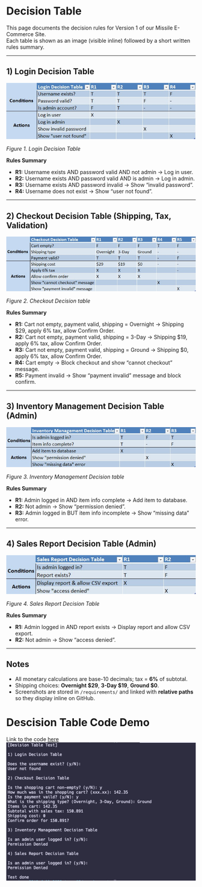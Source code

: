 # Decision Table

This page documents the decision rules for Version 1 of our Missile E-Commerce Site.  
Each table is shown as an image (visible inline) followed by a short written rules summary.

---

## 1) Login Decision Table
![Login Table](./assets/login-table.jpg)

*Figure 1. Login Decision Table*

**Rules Summary**
- **R1:** Username exists AND password valid AND not admin → Log in user.
- **R2:** Username exists AND password valid AND is admin → Log in admin.
- **R3:** Username exists AND password invalid → Show “invalid password”.
- **R4:** Username does not exist → Show “user not found”.

---

## 2) Checkout Decision Table (Shipping, Tax, Validation)
![Checkout Table](./assets/Checkout-table.jpg)

*Figure 2. Checkout Decision table*

**Rules Summary**
- **R1:** Cart not empty, payment valid, shipping = Overnight → Shipping $29, apply 6% tax, allow Confirm Order.
- **R2:** Cart not empty, payment valid, shipping = 3-Day → Shipping $19, apply 6% tax, allow Confirm Order.
- **R3:** Cart not empty, payment valid, shipping = Ground → Shipping $0, apply 6% tax, allow Confirm Order.
- **R4:** Cart empty → Block checkout and show “cannot checkout” message.
- **R5:** Payment invalid → Show “payment invalid” message and block confirm.

---

## 3) Inventory Management Decision Table (Admin)
![Inventory Table](./assets/inventory-table.jpg)

*Figure 3. Inventory Management Decision table*

**Rules Summary**
- **R1:** Admin logged in AND item info complete → Add item to database.
- **R2:** Not admin → Show “permission denied”.
- **R3:** Admin logged in BUT item info incomplete → Show “missing data” error.

---

## 4) Sales Report Decision Table (Admin)
![Sales Table](./assets/SalesReport-table.jpg)

*Figure 4. Sales Report Decision Table*

**Rules Summary**
- **R1:** Admin logged in AND report exists → Display report and allow CSV export.
- **R2:** Not admin → Show “access denied”.

---

## Notes
- All monetary calculations are base-10 decimals; tax = **6%** of subtotal.
- Shipping choices: **Overnight $29**, **3-Day $19**, **Ground $0**.
- Screenshots are stored in `/requirements/` and linked with **relative paths** so they display inline on GitHub.

# Descision Table Code Demo
Link to the code [here](./decision-table-code-demo.py)
![Decision Table Code Demo Run](./assets/decision-table-code-demo-picture.png)
